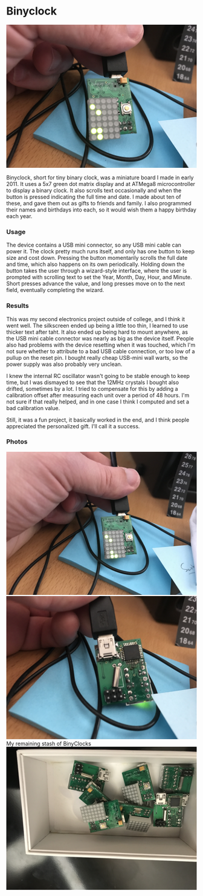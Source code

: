 # Binyclock

![BinyClock](BinyClock1.JPG)

Binyclock, short for tiny binary clock, was a miniature board I made in early 2011. It uses a 5x7 green dot matrix display and at ATMega8 microcontroller to display a binary clock. It also scrolls text occasionally and when the button is pressed indicating the full time and date. I made about ten of these, and gave them out as gifts to friends and family. I also programmed their names and birthdays into each, so it would wish them a happy birthday each year.

### Usage
The device contains a USB mini connector, so any USB mini cable can power it. The clock pretty much runs itself, and only has one button to keep size and cost down. Pressing the button momentarily scrolls the full date and time, which also happens on its own periodically. Holding down the button takes the user through a wizard-style interface, where the user is prompted with scrolling text to set the Year, Month, Day, Hour, and Minute. Short presses advance the value, and long presses move on to the next field, eventually completing the wizard.

### Results
This was my second electronics project outside of college, and I think it went well. The silkscreen ended up being a little too thin, I learned to use thicker text after taht. It also ended up being hard to mount anywhere, as the USB mini cable connector was nearly as big as the device itself. People also had problems with the device resetting when it was touched, which I'm not sure whether to attribute to a bad USB cable connection, or too low of a pullup on the reset pin. I bought really cheap USB-mini wall warts, so the power supply was also probably very unclean.

I knew the internal RC oscillator wasn't going to be stable enough to keep time, but I was dismayed to see that the 12MHz crystals I bought also drifted, sometimes by a lot. I tried to compensate for this by adding a calibration offset after measuring each unit over a period of 48 hours. I'm not sure if that really helped, and in one case I think I computed and set a bad calibration value.

Still, it was a fun project, it basically worked in the end, and I think people appreciated the personalized gift. I'll call it a success.

### Photos
![BinyClock](BinyClock2.JPG)
![BinyClock Back](BinyClockBack.JPG)
My remaining stash of BinyClocks
![BinyClock Stash](BinyClockStash.JPG)
